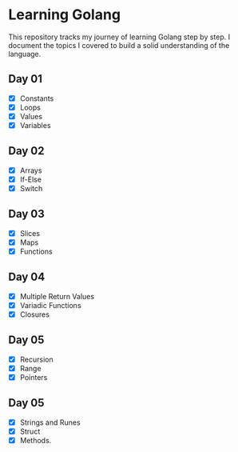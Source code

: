 # Learning Golang

This repository tracks my journey of learning Golang step by step. I document the topics I covered to build a solid understanding of the language.

## Day 01

- [x] Constants
- [x] Loops
- [x] Values
- [x] Variables

## Day 02

- [x] Arrays
- [x] If-Else
- [x] Switch

## Day 03

- [x] Slices
- [x] Maps
- [x] Functions

## Day 04

- [x] Multiple Return Values
- [x] Variadic Functions
- [x] Closures

## Day 05

- [x] Recursion
- [x] Range
- [x] Pointers

## Day 05

- [x] Strings and Runes
- [x] Struct
- [x] Methods.
